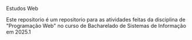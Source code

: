 Estudos Web

Este repositorio é um repositorio para as atividades feitas da disciplina de "Programação Web" no curso de Bacharelado de Sistemas de Informação em 2025.1
